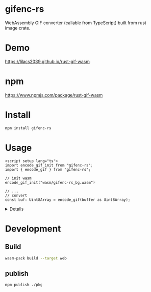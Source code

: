 # gifenc-rs

WebAssembly GIF converter (callable from TypeScript) built from rust image crate.



# Demo

https://lilacs2039.github.io/rust-gif-wasm



# npm

https://www.npmjs.com/package/rust-gif-wasm



# Install

```bash
npm install gifenc-rs
```





# Usage



```vue
<script setup lang="ts">
import encode_gif_init from "gifenc-rs";
import { encode_gif } from "gifenc-rs";
    
// init wasm
encode_gif_init("wasm/gifenc-rs_bg.wasm")

// ...
// convert
const buf: Uint8Array = encode_gif(buffer as Uint8Array);

```


<details>
proper example


```vue
<script setup lang="ts">
import encode_gif_init from "./wasm/gif_encoder";
import { encode_gif } from "./wasm/gif_encoder";

// init wasm
encode_gif_init("wasm/gif_encoder_bg.wasm")

function encode(objectUrl: string) {
  const bin = window.atob(objectUrl.replace(/.+,/, ""));
  var buffer = new Uint8Array(bin.length);
  for (var i = 0; i < bin.length; i++) {
    buffer[i] = bin.charCodeAt(i);
  }
  const buf: Uint8Array = encode_gif(buffer as Uint8Array);
  // Convert to Blob
  try {
    var blob = new Blob([buf], {
      type: "image/gif",
    });
    url.value = URL.createObjectURL(blob);
    post_thumb_mes.value = `Type : ${blob.type},  Size : ${Math.round(
      blob.size / 1000
    )}kB`;
  } catch (e) {
    console.error(e);
  }
}
</script>

<template></template>
```

</details>



# Development

## Build

```bash
wasm-pack build --target web
```



## publish

```bash
npm publish ./pkg
```









